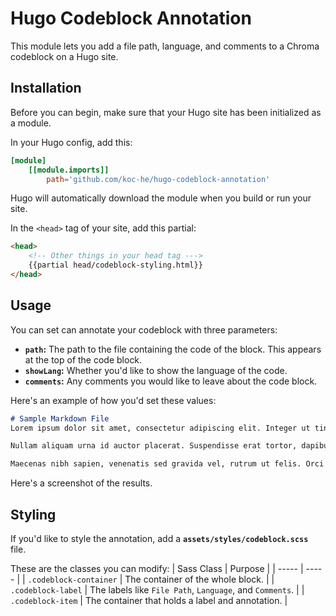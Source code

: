 # Hugo Codeblock Annotation
This module lets you add a file path, language, and comments to a Chroma codeblock on a Hugo site.

## Installation
Before you can begin, make sure that your Hugo site has been initialized as a module. 

In your Hugo config, add this:
```toml
[module]
    [[module.imports]]
        path='github.com/koc-he/hugo-codeblock-annotation'
```

Hugo will automatically download the module when you build or run your site. 

In the `<head>` tag of your site, add this partial:
```html
<head>
    <!-- Other things in your head tag --->
    {{partial head/codeblock-styling.html}}
</head>
```

## Usage
You can set can annotate your codeblock with three parameters:
- **`path`:** The path to the file containing the code of the block. This appears at the top of the code block. 
- **`showLang`:** Whether you'd like to show the language of the code.
- **`comments`:** Any comments you would like to leave about the code block.

Here's an example of how you'd set these values:
```markdown {path="path/to/the/file.md" comments="This is an amazing file. You should try using it." showLang=true}
# Sample Markdown File
Lorem ipsum dolor sit amet, consectetur adipiscing elit. Integer ut tincidunt ipsum, id rhoncus nulla. 

Nullam aliquam urna id auctor placerat. Suspendisse erat tortor, dapibus at lacus convallis, iaculis maximus dolor. 

Maecenas nibh sapien, venenatis sed gravida vel, rutrum ut felis. Orci varius natoque penatibus et magnis dis parturient montes, nascetur ridiculus mus.
```

Here's a screenshot of the results.


## Styling
If you'd like to style the annotation, add a **`assets/styles/codeblock.scss`** file. 

These are the classes you can modify:
| Sass Class | Purpose |
| ----- | ----- |
| `.codeblock-container` | The container of the whole block. |
| `.codeblock-label` | The labels like `File Path`, `Language`, and `Comments`. |
| `.codeblock-item` | The container that holds a label and annotation. |